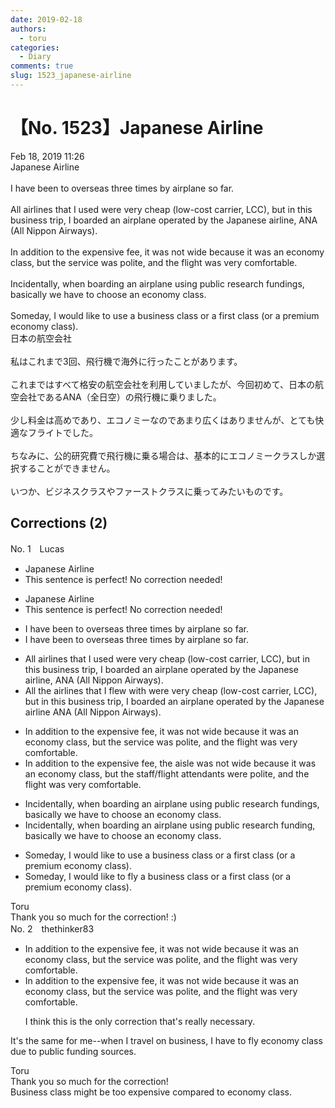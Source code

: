 ```yaml
---
date: 2019-02-18
authors:
  - toru
categories:
  - Diary
comments: true
slug: 1523_japanese-airline
---
```


# 【No. 1523】Japanese Airline
<div class="date">Feb 18, 2019 11:26</div>
<div id="post"><div id="body_show_ori">
Japanese Airline<br/><br/>I have been to overseas three times by airplane so far.<br/><br/>All airlines that I used were very cheap (low-cost carrier, LCC), but in this business trip, I boarded an airplane operated by the Japanese airline, ANA (All Nippon Airways).<br/><br/>In addition to the expensive fee, it was not wide because it was an economy class, but the service was polite, and the flight was very comfortable.<br/><br/>Incidentally, when boarding an airplane using public research fundings, basically we have to choose an economy class.<br/><br/>Someday, I would like to use a business class or a first class (or a premium economy class).
</div></div>

<!-- more -->

<div id="post_ja"><div id="body_show_mo">
日本の航空会社<br/><br/>私はこれまで3回、飛行機で海外に行ったことがあります。<br/><br/>これまではすべて格安の航空会社を利用していましたが、今回初めて、日本の航空会社であるANA（全日空）の飛行機に乗りました。<br/><br/>少し料金は高めであり、エコノミーなのであまり広くはありませんが、とても快適なフライトでした。<br/><br/>ちなみに、公的研究費で飛行機に乗る場合は、基本的にエコノミークラスしか選択することができません。<br/><br/>いつか、ビジネスクラスやファーストクラスに乗ってみたいものです。
</div></div>

## Corrections (2)
<div id="block"><div class="first_name"> No. 1　<span class="just_name">Lucas</span></div><div id="block2">
<ul class="correction_field">
<li class="incorrect">Japanese Airline</li>
<li class="corrected perfect">This sentence is perfect! No correction needed!</li>
</ul>
<ul class="correction_field">
<li class="incorrect">Japanese Airline</li>
<li class="corrected perfect">This sentence is perfect! No correction needed!</li>
</ul>
<ul class="correction_field">
<li class="incorrect">I have been to overseas three times by airplane so far.</li>
<li class="corrected correct">
I have been <span class="sline">to</span> overseas three times by airplane so far.
</li>
</ul>
<ul class="correction_field">
<li class="incorrect">All airlines that I used were very cheap (low-cost carrier, LCC), but in this business trip, I boarded an airplane operated by the Japanese airline, ANA (All Nippon Airways).</li>
<li class="corrected correct">
All<span class="f_blue"> the </span>airlines that I <span class="f_blue">flew with </span>were very cheap (low-cost carrier, LCC), but in this business trip, I boarded an airplane operated by the Japanese airline ANA (All Nippon Airways).
</li>
</ul>
<ul class="correction_field">
<li class="incorrect">In addition to the expensive fee, it was not wide because it was an economy class, but the service was polite, and the flight was very comfortable.</li>
<li class="corrected correct">
In addition to the expensive fee,<span class="f_blue"> the aisle</span> was not wide because it was <span class="sline">an</span> economy class, but the <span class="f_blue">staff/flight attendants were </span>polite, and the flight was very comfortable.
</li>
</ul>
<ul class="correction_field">
<li class="incorrect">Incidentally, when boarding an airplane using public research fundings, basically we have to choose an economy class.</li>
<li class="corrected correct">
Incidentally, when boarding an airplane using public research funding, basically we have to choose <span class="sline">an</span> economy class.
</li>
</ul>
<ul class="correction_field">
<li class="incorrect">Someday, I would like to use a business class or a first class (or a premium economy class).</li>
<li class="corrected correct">
Someday, I would like to <span class="f_blue">fly</span> <span class="sline">a</span> business class or <span class="sline">a</span> first class (or <span class="sline">a</span> premium economy class).
</li>
</ul>
</div><div class="name"><span class="just_name">Toru</span><br>
Thank you so much for the correction! :)
</div>
</div>
<div id="block"><div class="first_name"> No. 2　<span class="just_name">thethinker83</span></div><div id="block2">
<ul class="correction_field">
<li class="incorrect">In addition to the expensive fee, it was not wide because it was an economy class, but the service was polite, and the flight was very comfortable.</li>
<li class="corrected correct">
In addition to the expensive fee, it was not wide because it was <span class="f_red"><span class="sline">an </span></span>economy class, but the service was polite, and the flight was very comfortable.
<p class="correction_comment">I think this is the only correction that's really necessary.</p>
</li>
</ul>
<p class="comment_small">
 It's the same for me--when I travel on business, I have to fly economy class due to public funding sources.
</p>

</div><div class="name"><span class="just_name">Toru</span><br>
Thank you so much for the correction!<br/>Business class might be too expensive compared to economy class.
</div>
</div>

